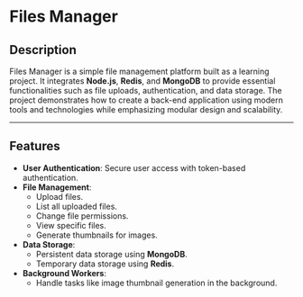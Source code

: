 # Files Manager

## Description
Files Manager is a simple file management platform built as a learning project. It integrates **Node.js**, **Redis**, and **MongoDB** to provide essential functionalities such as file uploads, authentication, and data storage. The project demonstrates how to create a back-end application using modern tools and technologies while emphasizing modular design and scalability.

---

## Features
- **User Authentication**: Secure user access with token-based authentication.
- **File Management**:
  - Upload files.
  - List all uploaded files.
  - Change file permissions.
  - View specific files.
  - Generate thumbnails for images.
- **Data Storage**:
  - Persistent data storage using **MongoDB**.
  - Temporary data storage using **Redis**.
- **Background Workers**:
  - Handle tasks like image thumbnail generation in the background.